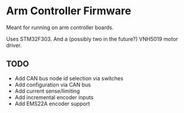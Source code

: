 # Arm Controller Firmware #

Meant for running on arm controller boards.

Uses STM32F303. And a (possibly two in the future?) VNH5019 motor driver.

## TODO ##

- Add CAN bus node id selection via switches
- Add configuration via CAN bus
- Add current sense/limiting
- Add incremental encoder inputs
- Add EMS22A encoder support
